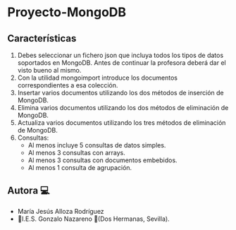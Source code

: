 # Proyecto-MongoDB

## Características
1. Debes seleccionar un fichero json que incluya todos los tipos de datos soportados en MongoDB. Antes de continuar la profesora deberá dar el visto bueno al mismo.
2. Con la utilidad mongoimport introduce los documentos correspondientes a esa colección.
3. Insertar varios documentos utilizando los dos métodos de inserción de MongoDB.
4. Elimina varios documentos utilizando los dos métodos de eliminación de MongoDB.
5. Actualiza varios documentos utilizando los tres métodos de eliminación de MongoDB.
6. Consultas:
	* Al menos incluye 5 consultas de datos simples.
	* Al menos 3 consultas con arrays.
	* Al menos 3 consultas con documentos embebidos.
	* Al menos 1 consulta de agrupación.
## Autora :computer:
* María Jesús Alloza Rodríguez
* :school:I.E.S. Gonzalo Nazareno :round_pushpin:(Dos Hermanas, Sevilla).
